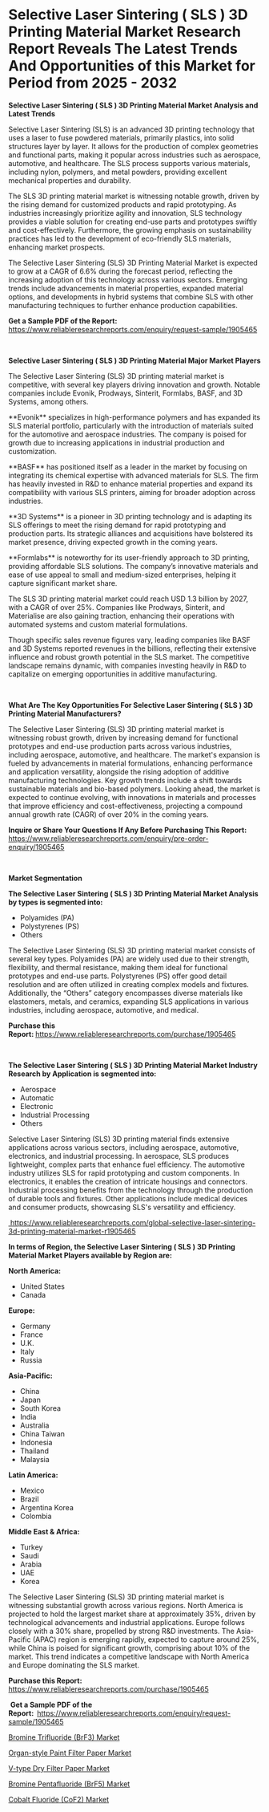 <p><h1>Selective Laser Sintering ( SLS ) 3D Printing Material Market Research Report Reveals The Latest Trends And Opportunities of this Market for Period from 2025 - 2032</h1></p><p><strong>Selective Laser Sintering ( SLS ) 3D Printing Material Market Analysis and Latest Trends</strong></p>
<p><p>Selective Laser Sintering (SLS) is an advanced 3D printing technology that uses a laser to fuse powdered materials, primarily plastics, into solid structures layer by layer. It allows for the production of complex geometries and functional parts, making it popular across industries such as aerospace, automotive, and healthcare. The SLS process supports various materials, including nylon, polymers, and metal powders, providing excellent mechanical properties and durability.</p><p>The SLS 3D printing material market is witnessing notable growth, driven by the rising demand for customized products and rapid prototyping. As industries increasingly prioritize agility and innovation, SLS technology provides a viable solution for creating end-use parts and prototypes swiftly and cost-effectively. Furthermore, the growing emphasis on sustainability practices has led to the development of eco-friendly SLS materials, enhancing market prospects.</p><p>The Selective Laser Sintering (SLS) 3D Printing Material Market is expected to grow at a CAGR of 6.6% during the forecast period, reflecting the increasing adoption of this technology across various sectors. Emerging trends include advancements in material properties, expanded material options, and developments in hybrid systems that combine SLS with other manufacturing techniques to further enhance production capabilities.</p></p>
<p><strong>Get a Sample PDF of the Report:&nbsp;</strong> <a href="https://www.reliableresearchreports.com/enquiry/request-sample/1905465?utm_campaign=33&utm_medium=2&utm_source=Github&utm_content=ia&utm_term=03042025&utm_id=selective-laser-sintering-sls-3d-printing-material">https://www.reliableresearchreports.com/enquiry/request-sample/1905465</a></p>
<p>&nbsp;</p>
<p><strong>Selective Laser Sintering ( SLS ) 3D Printing Material Major Market Players</strong></p>
<p><p>The Selective Laser Sintering (SLS) 3D printing material market is competitive, with several key players driving innovation and growth. Notable companies include Evonik, Prodways, Sinterit, Formlabs, BASF, and 3D Systems, among others.</p><p>**Evonik** specializes in high-performance polymers and has expanded its SLS material portfolio, particularly with the introduction of materials suited for the automotive and aerospace industries. The company is poised for growth due to increasing applications in industrial production and customization.</p><p>**BASF** has positioned itself as a leader in the market by focusing on integrating its chemical expertise with advanced materials for SLS. The firm has heavily invested in R&D to enhance material properties and expand its compatibility with various SLS printers, aiming for broader adoption across industries.</p><p>**3D Systems** is a pioneer in 3D printing technology and is adapting its SLS offerings to meet the rising demand for rapid prototyping and production parts. Its strategic alliances and acquisitions have bolstered its market presence, driving expected growth in the coming years.</p><p>**Formlabs** is noteworthy for its user-friendly approach to 3D printing, providing affordable SLS solutions. The company’s innovative materials and ease of use appeal to small and medium-sized enterprises, helping it capture significant market share.</p><p>The SLS 3D printing material market could reach USD 1.3 billion by 2027, with a CAGR of over 25%. Companies like Prodways, Sinterit, and Materialise are also gaining traction, enhancing their operations with automated systems and custom material formulations.</p><p>Though specific sales revenue figures vary, leading companies like BASF and 3D Systems reported revenues in the billions, reflecting their extensive influence and robust growth potential in the SLS market. The competitive landscape remains dynamic, with companies investing heavily in R&D to capitalize on emerging opportunities in additive manufacturing.</p></p>
<p>&nbsp;</p>
<p><strong>What Are The Key Opportunities For Selective Laser Sintering ( SLS ) 3D Printing Material Manufacturers?</strong></p>
<p><p>The Selective Laser Sintering (SLS) 3D printing material market is witnessing robust growth, driven by increasing demand for functional prototypes and end-use production parts across various industries, including aerospace, automotive, and healthcare. The market's expansion is fueled by advancements in material formulations, enhancing performance and application versatility, alongside the rising adoption of additive manufacturing technologies. Key growth trends include a shift towards sustainable materials and bio-based polymers. Looking ahead, the market is expected to continue evolving, with innovations in materials and processes that improve efficiency and cost-effectiveness, projecting a compound annual growth rate (CAGR) of over 20% in the coming years.</p></p>
<p><strong>Inquire or Share Your Questions If Any Before Purchasing This Report:</strong> <a href="https://www.reliableresearchreports.com/enquiry/pre-order-enquiry/1905465?utm_campaign=33&utm_medium=2&utm_source=Github&utm_content=ia&utm_term=03042025&utm_id=selective-laser-sintering-sls-3d-printing-material">https://www.reliableresearchreports.com/enquiry/pre-order-enquiry/1905465</a></p>
<p>&nbsp;</p>
<p><strong>Market Segmentation</strong></p>
<p><strong>The Selective Laser Sintering ( SLS ) 3D Printing Material Market Analysis by types is segmented into:</strong></p>
<p><ul><li>Polyamides (PA)</li><li>Polystyrenes (PS)</li><li>Others</li></ul></p>
<p><p>The Selective Laser Sintering (SLS) 3D printing material market consists of several key types. Polyamides (PA) are widely used due to their strength, flexibility, and thermal resistance, making them ideal for functional prototypes and end-use parts. Polystyrenes (PS) offer good detail resolution and are often utilized in creating complex models and fixtures. Additionally, the “Others” category encompasses diverse materials like elastomers, metals, and ceramics, expanding SLS applications in various industries, including aerospace, automotive, and medical.</p></p>
<p><strong>Purchase this Report:&nbsp;</strong><a href="https://www.reliableresearchreports.com/purchase/1905465?utm_campaign=33&utm_medium=2&utm_source=Github&utm_content=ia&utm_term=03042025&utm_id=selective-laser-sintering-sls-3d-printing-material">https://www.reliableresearchreports.com/purchase/1905465</a></p>
<p>&nbsp;</p>
<p><strong>The Selective Laser Sintering ( SLS ) 3D Printing Material Market Industry Research by Application is segmented into:</strong></p>
<p><ul><li>Aerospace</li><li>Automatic</li><li>Electronic</li><li>Industrial Processing</li><li>Others</li></ul></p>
<p><p>Selective Laser Sintering (SLS) 3D printing material finds extensive applications across various sectors, including aerospace, automotive, electronics, and industrial processing. In aerospace, SLS produces lightweight, complex parts that enhance fuel efficiency. The automotive industry utilizes SLS for rapid prototyping and custom components. In electronics, it enables the creation of intricate housings and connectors. Industrial processing benefits from the technology through the production of durable tools and fixtures. Other applications include medical devices and consumer products, showcasing SLS's versatility and efficiency.</p></p>
<p><a href="https://www.reliableresearchreports.com/global-selective-laser-sintering-3d-printing-material-market-r1905465?utm_campaign=33&utm_medium=2&utm_source=Github&utm_content=ia&utm_term=03042025&utm_id=selective-laser-sintering-sls-3d-printing-material">&nbsp;https://www.reliableresearchreports.com/global-selective-laser-sintering-3d-printing-material-market-r1905465</a></p>
<p><strong>In terms of Region, the Selective Laser Sintering ( SLS ) 3D Printing Material Market Players available by Region are:</strong></p>
<p>
    <p> <strong> North America: </strong>
        <ul>
            <li>United States</li>
            <li>Canada</li>
        </ul>
        </p> 
    <p> <strong> Europe: </strong>
        <ul>
            <li>Germany</li>
            <li>France</li>
            <li>U.K.</li>
            <li>Italy</li>
            <li>Russia</li>
        </ul>
        </p> 
    <p> <strong> Asia-Pacific: </strong>
        <ul>
            <li>China</li>
            <li>Japan</li>
            <li>South Korea</li>
            <li>India</li>
            <li>Australia</li>
            <li>China Taiwan</li>
            <li>Indonesia</li>
            <li>Thailand</li>
            <li>Malaysia</li>
        </ul>
        </p> 
    <p> <strong> Latin America: </strong>
        <ul>
            <li>Mexico</li>
            <li>Brazil</li>
            <li>Argentina Korea</li>
            <li>Colombia</li>
        </ul>
        </p> 
    <p> <strong> Middle East & Africa: </strong>
        <ul>
            <li>Turkey</li>
            <li>Saudi</li>
            <li>Arabia</li>
            <li>UAE</li>
            <li>Korea</li>
        </ul>
    </p>
    </p>
<p><p>The Selective Laser Sintering (SLS) 3D printing material market is witnessing substantial growth across various regions. North America is projected to hold the largest market share at approximately 35%, driven by technological advancements and industrial applications. Europe follows closely with a 30% share, propelled by strong R&D investments. The Asia-Pacific (APAC) region is emerging rapidly, expected to capture around 25%, while China is poised for significant growth, comprising about 10% of the market. This trend indicates a competitive landscape with North America and Europe dominating the SLS market.</p></p>
<p><strong>Purchase this Report: </strong><a href="https://www.reliableresearchreports.com/purchase/1905465?utm_campaign=33&utm_medium=2&utm_source=Github&utm_content=ia&utm_term=03042025&utm_id=selective-laser-sintering-sls-3d-printing-material">https://www.reliableresearchreports.com/purchase/1905465</a></p>
<p>&nbsp;<strong>Get a Sample PDF of the Report:&nbsp;&nbsp;</strong><a href="https://www.reliableresearchreports.com/enquiry/request-sample/1905465?utm_campaign=33&utm_medium=2&utm_source=Github&utm_content=ia&utm_term=03042025&utm_id=selective-laser-sintering-sls-3d-printing-material">https://www.reliableresearchreports.com/enquiry/request-sample/1905465</a></p>
<p><strong></strong></p>
<p><p><a href="https://github.com/osbornrdaflalo/Market-Research-Report-List-1/blob/main/bromine-trifluoride-brf3-market.md?utm_campaign=33&utm_medium=2&utm_source=Github&utm_content=ia&utm_term=03042025&utm_id=selective-laser-sintering-sls-3d-printing-material">Bromine Trifluoride (BrF3) Market</a></p><p><a href="https://github.com/rodinayygacklezi/Market-Research-Report-List-1/blob/main/organ-style-paint-filter-paper-market.md?utm_campaign=33&utm_medium=2&utm_source=Github&utm_content=ia&utm_term=03042025&utm_id=selective-laser-sintering-sls-3d-printing-material">Organ-style Paint Filter Paper Market</a></p><p><a href="https://github.com/lindaopodray/Market-Research-Report-List-1/blob/main/v-type-dry-filter-paper-market.md?utm_campaign=33&utm_medium=2&utm_source=Github&utm_content=ia&utm_term=03042025&utm_id=selective-laser-sintering-sls-3d-printing-material">V-type Dry Filter Paper Market</a></p><p><a href="https://github.com/ElviraLeka1962/Market-Research-Report-List-1/blob/main/bromine-pentafluoride-brf5-market.md?utm_campaign=33&utm_medium=2&utm_source=Github&utm_content=ia&utm_term=03042025&utm_id=selective-laser-sintering-sls-3d-printing-material">Bromine Pentafluoride (BrF5) Market</a></p><p><a href="https://github.com/hammelximalschid/Market-Research-Report-List-1/blob/main/cobalt-fluoride-cof2-market.md?utm_campaign=33&utm_medium=2&utm_source=Github&utm_content=ia&utm_term=03042025&utm_id=selective-laser-sintering-sls-3d-printing-material">Cobalt Fluoride (CoF2) Market</a></p></p>